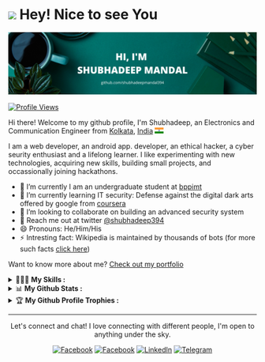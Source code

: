 <h1><img src="https://emojis.slackmojis.com/emojis/images/1531849430/4246/blob-sunglasses.gif?1531849430" width="30"/> Hey! Nice to see You </h1>

<a href="https://github.com/shubhadeepmandal394"><img src="https://github.com/shubhadeepmandal394/shubhadeepmandal394/blob/master/assets/githubBanner.png"></a>

[![Profile Views](https://komarev.com/ghpvc/?username=shubhadeepmandal394&color=4AB197&label=Profile+Views)](https://github.com/antonkomarev/github-profile-views-counter)

Hi there! Welcome to my github profile,
I'm Shubhadeep, an Electronics and Communication Engineer from [Kolkata](https://en.wikipedia.org/wiki/Kolkata), [India](https://en.wikipedia.org/wiki/India) <a href="https://en.wikipedia.org/wiki/Flag_of_India"><img alt="IN" src="https://github.com/shubhadeepmandal394/shubhadeepmandal394/blob/master/assets/indianFlagOriginal.png" width="18"/></a>

I am a web developer, an android app. developer, an ethical hacker, a cyber seurity enthusiast and a lifelong learner. I like experimenting with new technologies, acquiring new skills, building small projects, and occassionally joining hackathons.

- 🔭 I’m currently I am an undergraduate student at [bppimt](https://bppimt.ac.in)
- 🌱 I’m currently learning IT security: Defense against the digital dark arts offered by google from [coursera](https://www.coursera.org/user/3ab0ba756fb4a2f2b6e1975d3017d09a)
- 👯 I’m looking to collaborate on building an advanced security system
- 💬 Reach me out at twitter [@shubhadeep394](https://twitter.com/shubhadeep394)
- 😄 Pronouns: He/Him/His
- ⚡ Intresting fact: Wikipedia is maintained by thousands of bots (for more such facts [click here](https://levelup.gitconnected.com/10-amazing-little-known-facts-about-technology-8dbbe27c20fd))

Want to know more about me? [Check out my portfolio](https://shubhadeepmandal394.netlify.app/)

<details>
<summary> 👨🏻‍💻 <b>My Skills :</b></summary>

<br>

![](https://img.shields.io/badge/Code-C-informational?style=flat&logo=c&logoColor=white&color=4AB197)
![](https://img.shields.io/badge/Code-C%23-informational?style=flat&logo=c-sharp&logoColor=white&color=4AB197)
![](https://img.shields.io/badge/Code-C++-informational?style=flat&logo=c%2B%2B&logoColor=white&color=4AB197)
![](https://img.shields.io/badge/Code-Python-informational?style=flat&logo=Python&logoColor=white&color=4AB197)
![](https://img.shields.io/badge/Code-Java-informational?style=flat&logo=Java&logoColor=white&color=4AB197)
![](https://img.shields.io/badge/Code-JavaScript-informational?style=flat&logo=JavaScript&logoColor=white&color=4AB197)
![](https://img.shields.io/badge/Code-MySQL-informational?style=flat&logo=MySQL&logoColor=white&color=4AB197)
![](https://img.shields.io/badge/Code-PHP-informational?style=flat&logo=PHP&logoColor=white&color=4AB197)
![](https://img.shields.io/badge/Code-React-informational?style=flat&logo=react&logoColor=white&color=4AB197)
<br>

![](https://img.shields.io/badge/Test-Jest-informational?style=flat&logo=jest&logoColor=white&color=4AB197)
![](https://img.shields.io/badge/Test-Cypress-informational?style=flat&logo=Cypress&logoColor=white&color=4AB197)
<br>

![](https://img.shields.io/badge/Style-CSS-informational?style=flat&logo=CSS3&logoColor=white&color=4AB197)
![](https://img.shields.io/badge/Style-HTML-informational?style=flat&logo=HTML5&logoColor=white&color=4AB197)
<br>

![](https://img.shields.io/badge/Tools-Windows-informational?style=flat&logo=windows&logoColor=white&color=4AB197)
![](https://img.shields.io/badge/Tools-Ubuntu-informational?style=flat&logo=ubuntu&logoColor=white&color=4AB197)
![](https://img.shields.io/badge/Tools-Kali%20Linux-informational?style=flat&logo=kali-linux&logoColor=white&color=4AB197)
![](https://img.shields.io/badge/Tools-Netlify-informational?style=flat&logo=netlify&logoColor=white&color=4AB197)
![](https://img.shields.io/badge/Tools-Django-informational?style=flat&logo=django&logoColor=white&color=4AB197)
![](https://img.shields.io/badge/Tools-Xampp-informational?style=flat&logo=xampp&logoColor=white&color=4AB197)
![](https://img.shields.io/badge/Tools-Android%20Studio-informational?style=flat&logo=android-studio&logoColor=white&color=4AB197)
![](https://img.shields.io/badge/Tools-MATLAB-informational?style=flat&logo=mathworks&logoColor=white&color=4AB197)
![](https://img.shields.io/badge/Tools-PyCharm-informational?style=flat&logo=pycharm&logoColor=white&color=4AB197)
![](https://img.shields.io/badge/Tools-Microsoft%20Office-informational?style=flat&logo=microsoft-office&logoColor=white&color=4AB197)
![](https://img.shields.io/badge/Tools-Git-informational?style=flat&logo=git&logoColor=white&color=4AB197)
![](https://img.shields.io/badge/Tools-GitHub-informational?style=flat&logo=github&logoColor=white&color=4AB197)
![](https://img.shields.io/badge/Tools-GitLab-informational?style=flat&logo=gitlab&logoColor=white&color=4AB197)
![](https://img.shields.io/badge/Tools-DigitalOcean-informational?style=flat&logo=digitalocean&logoColor=white&color=4AB197)
![](https://img.shields.io/badge/Tools-Visual%20Studio%20Code-informational?style=flat&logo=visual-studio-code&logoColor=white&color=4AB197)
![](https://img.shields.io/badge/Tools-Sublime%20Text-informational?style=flat&logo=sublime-text&logoColor=white&color=4AB197)
![](https://img.shields.io/badge/Tools-VMware%20Workstation-informational?style=flat&logo=vmware&logoColor=white&color=4AB197)
![](https://img.shields.io/badge/Tools-Oracle%20VirtualBox-informational?style=flat&logo=virtualbox&logoColor=white&color=4AB197)
![](https://img.shields.io/badge/Tools-Anaconda%20Navigator-informational?style=flat&logo=anaconda&logoColor=white&color=4AB197)
<br>

![](https://img.shields.io/badge/Electronics-Arduino%20Uno-informational?style=flat&logo=arduino&logoColor=white&color=4AB197)
![](https://img.shields.io/badge/Electronics-Raspberry%20Pi-informational?style=flat&logo=raspberry-pi&logoColor=white&color=4AB197)
<br>

</details>

<details>
 <summary> 📊 <b>My Github Stats :</b> </summary>
<br>
<p>
  <img src = "https://github-readme-stats.vercel.app/api?username=shubhadeepmandal394&show_icons=true&line_height=27&count_private=true&title_color=ffffff&text_color=c9cacc&icon_color=4AB097&bg_color=1A2B34">
  <img src = "https://github-readme-stats.vercel.app/api/top-langs/?username=shubhadeepmandal394&langs_count=3&hide=css,java,html,qml,c&title_color=ffffff&line_height=27&text_color=c9cacc&icon_color=4AB197&bg_color=1A2B34">

</p>
</details>

<details>
 <summary> 🏆 <b>My Github Profile Trophies :</b> </summary>
<br>
<p>

[![trophy](https://github-profile-trophy.vercel.app/?username=shubhadeepmandal394&title=Commit,Repositories,Stars,Followers,PullRequest,Issues&theme=darkhub&no-frame=true&margin-w=2&no-bg=false)](https://github.com/ryo-ma/github-profile-trophy)

</p>
</details>

<hr>

<p align = "center"> Let's connect and chat! I love connecting with different people, I'm open to anything under the sky. </p>
<p align = "center">
<a href="https://www.facebook.com/shubhadeepmandal394/" target="_blank"><img alt="Facebook" src="https://img.shields.io/badge/Facebook-1877F2?style=for-the-badge&logo=facebook&logoColor=white"/></a>
<a href="https://twitter.com/shubhadeep394" target="_blank"><img alt="Facebook" src="https://img.shields.io/badge/Twitter-1DA1F2?style=for-the-badge&logo=twitter&logoColor=white"/></a>
<a href="https://www.linkedin.com/in/shubhadeepmandal394/" target="_blank"><img alt="LinkedIn" src="https://img.shields.io/badge/LinkedIn-0077B5?style=for-the-badge&logo=linkedin&logoColor=white" /></a>
<a href="https://t.me/shubhadeepmandal394" target="_blank"><img alt="Telegram" src="https://img.shields.io/badge/Telegram-2CA5E0?style=for-the-badge&logo=telegram&logoColor=white"></a></p>

<!--
**shubhadeepmandal394/shubhadeepmandal394** is a ✨ _special_ ✨ repository because its `README.md` (this file) appears on your GitHub profile.

Here are some ideas to get you started:

- 🔭 I’m currently working on ...
- 🌱 I’m currently learning ...
- 👯 I’m looking to collaborate on ...
- 🤔 I’m looking for help with ...
- 💬 Ask me about ...
- 📫 How to reach me: ...
- 😄 Pronouns: ...
- ⚡ Fun fact: ...
-->
